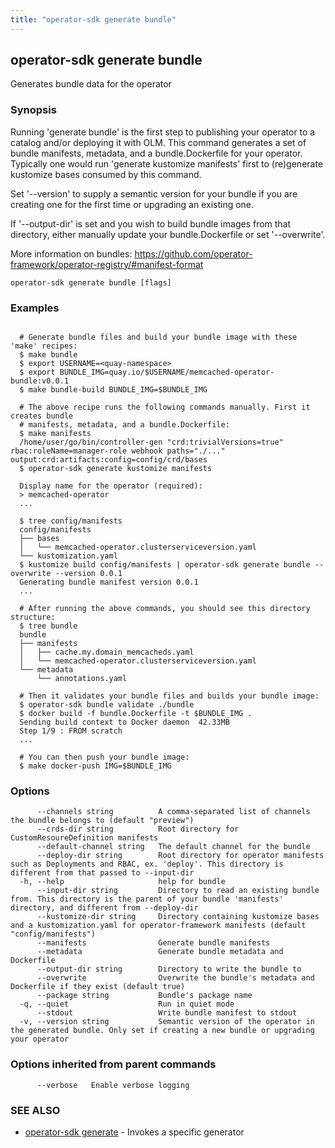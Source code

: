 ```yaml
---
title: "operator-sdk generate bundle"
---
```

## operator-sdk generate bundle

Generates bundle data for the operator

### Synopsis


Running 'generate bundle' is the first step to publishing your operator to a catalog and/or deploying it with OLM.
This command generates a set of bundle manifests, metadata, and a bundle.Dockerfile for your operator.
Typically one would run 'generate kustomize manifests' first to (re)generate kustomize bases consumed by this command.

Set '--version' to supply a semantic version for your bundle if you are creating one
for the first time or upgrading an existing one.

If '--output-dir' is set and you wish to build bundle images from that directory,
either manually update your bundle.Dockerfile or set '--overwrite'.

More information on bundles:
https://github.com/operator-framework/operator-registry/#manifest-format


```
operator-sdk generate bundle [flags]
```

### Examples

```

  # Generate bundle files and build your bundle image with these 'make' recipes:
  $ make bundle
  $ export USERNAME=<quay-namespace>
  $ export BUNDLE_IMG=quay.io/$USERNAME/memcached-operator-bundle:v0.0.1
  $ make bundle-build BUNDLE_IMG=$BUNDLE_IMG

  # The above recipe runs the following commands manually. First it creates bundle
  # manifests, metadata, and a bundle.Dockerfile:
  $ make manifests
  /home/user/go/bin/controller-gen "crd:trivialVersions=true" rbac:roleName=manager-role webhook paths="./..." output:crd:artifacts:config=config/crd/bases
  $ operator-sdk generate kustomize manifests

  Display name for the operator (required):
  > memcached-operator
  ...

  $ tree config/manifests
  config/manifests
  ├── bases
  │   └── memcached-operator.clusterserviceversion.yaml
  └── kustomization.yaml
  $ kustomize build config/manifests | operator-sdk generate bundle --overwrite --version 0.0.1
  Generating bundle manifest version 0.0.1
  ...

  # After running the above commands, you should see this directory structure:
  $ tree bundle
  bundle
  ├── manifests
  │   ├── cache.my.domain_memcacheds.yaml
  │   └── memcached-operator.clusterserviceversion.yaml
  └── metadata
      └── annotations.yaml

  # Then it validates your bundle files and builds your bundle image:
  $ operator-sdk bundle validate ./bundle
  $ docker build -f bundle.Dockerfile -t $BUNDLE_IMG .
  Sending build context to Docker daemon  42.33MB
  Step 1/9 : FROM scratch
  ...

  # You can then push your bundle image:
  $ make docker-push IMG=$BUNDLE_IMG

```

### Options

```
      --channels string          A comma-separated list of channels the bundle belongs to (default "preview")
      --crds-dir string          Root directory for CustomResoureDefinition manifests
      --default-channel string   The default channel for the bundle
      --deploy-dir string        Root directory for operator manifests such as Deployments and RBAC, ex. 'deploy'. This directory is different from that passed to --input-dir
  -h, --help                     help for bundle
      --input-dir string         Directory to read an existing bundle from. This directory is the parent of your bundle 'manifests' directory, and different from --deploy-dir
      --kustomize-dir string     Directory containing kustomize bases and a kustomization.yaml for operator-framework manifests (default "config/manifests")
      --manifests                Generate bundle manifests
      --metadata                 Generate bundle metadata and Dockerfile
      --output-dir string        Directory to write the bundle to
      --overwrite                Overwrite the bundle's metadata and Dockerfile if they exist (default true)
      --package string           Bundle's package name
  -q, --quiet                    Run in quiet mode
      --stdout                   Write bundle manifest to stdout
  -v, --version string           Semantic version of the operator in the generated bundle. Only set if creating a new bundle or upgrading your operator
```

### Options inherited from parent commands

```
      --verbose   Enable verbose logging
```

### SEE ALSO

* [operator-sdk generate](../operator-sdk_generate)	 - Invokes a specific generator

